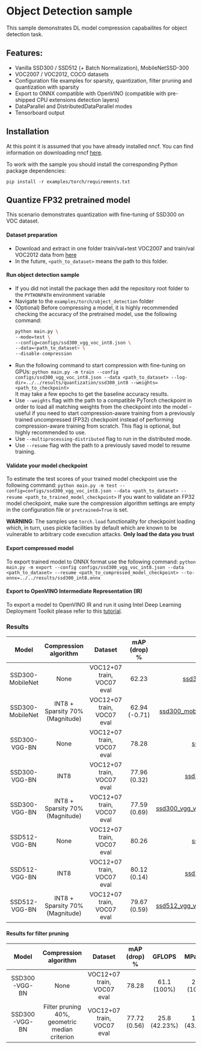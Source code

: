# Object Detection sample
This sample demonstrates DL model compression capabailites for object detection task.

## Features:
- Vanilla SSD300 / SSD512 (+ Batch Normalization), MobileNetSSD-300
- VOC2007 / VOC2012, COCO datasets
- Configuration file examples for sparsity, quantization, filter pruning and quantization with sparsity
- Export to ONNX compatible with OpenVINO (compatible with pre-shipped CPU extensions detection layers)
- DataParallel and DistributedDataParallel modes
- Tensorboard output

## Installation

At this point it is assumed that you have already installed nncf. You can find information on downloading nncf [here](https://github.com/openvinotoolkit/nncf#user-content-installation).  

To work with the sample you should install the corresponding Python package dependencies:

```
pip install -r examples/torch/requirements.txt
```

## Quantize FP32 pretrained model
This scenario demonstrates quantization with fine-tuning of SSD300 on VOC dataset.

#### Dataset preparation
- Download and extract in one folder train/val+test VOC2007 and train/val VOC2012 data from [here](https://pjreddie.com/projects/pascal-voc-dataset-mirror/)
- In the future, `<path_to_dataset>` means the path to this folder.

#### Run object detection sample
- If you did not install the package then add the repository root folder to the `PYTHONPATH` environment variable
- Navigate to the `examples/torch/object_detection` folder
- (Optional) Before compressing a model, it is highly recommended checking the accuracy of the pretrained model, use the following command: 
  ```bash
  python main.py \
  --mode=test \
  --config=configs/ssd300_vgg_voc_int8.json \
  --data=<path_to_dataset> \
  --disable-compression 
  ```
- Run the following command to start compression with fine-tuning on GPUs:
`python main.py -m train --config configs/ssd300_vgg_voc_int8.json --data <path_to_dataset> --log-dir=../../results/quantization/ssd300_int8 --weights=<path_to_checkpoint>`  
 It may take a few epochs to get the baseline accuracy results.
- Use `--weights` flag with the path to a compatible PyTorch checkpoint in order to load all matching weights from the checkpoint into the model - useful if you need to start compression-aware training from a previously trained uncompressed (FP32) checkpoint instead of performing compression-aware training from scratch. This flag is optional, but highly recommended to use.
- Use `--multiprocessing-distributed` flag to run in the distributed mode.
- Use `--resume` flag with the path to a previously saved model to resume training.


#### Validate your model checkpoint
To estimate the test scores of your trained model checkpoint use the following command:
`python main.py -m test --config=configs/ssd300_vgg_voc_int8.json --data <path_to_dataset> --resume <path_to_trained_model_checkpoint>`
If you want to validate an FP32 model checkpoint, make sure the compression algorithm settings are empty in the configuration file or `pretrained=True` is set.

**WARNING**: The samples use `torch.load` functionality for checkpoint loading which, in turn, uses pickle facilities by default which are known to be vulnerable to arbitrary code execution attacks. **Only load the data you trust**

#### Export compressed model
To export trained model to ONNX format use the following command:
`python main.py -m export --config configs/ssd300_vgg_voc_int8.json --data <path_to_dataset> --resume <path_to_compressed_model_checkpoint> --to-onnx=../../results/ssd300_int8.onnx`

#### Export to OpenVINO Intermediate Representation (IR)

To export a model to OpenVINO IR and run it using Intel Deep Learning Deployment Toolkit please refer to this [tutorial](https://software.intel.com/en-us/openvino-toolkit).

### Results

|Model|Compression algorithm|Dataset|mAP (drop) %|NNCF config file|PyTorch checkpoint|
| :---: | :---: | :---: | :---: | :---: | :---: |
|SSD300-MobileNet|None|VOC12+07 train, VOC07 eval|62.23|[ssd300_mobilenet_voc.json](configs/ssd300_mobilenet_voc.json)|[Link](https://storage.openvinotoolkit.org/repositories/nncf/models/v2.4.0/torch/ssd300_mobilenet_voc.pth)|
|SSD300-MobileNet|INT8 + Sparsity 70% (Magnitude)|VOC12+07 train, VOC07 eval|62.94 (-0.71)|[ssd300_mobilenet_voc_magnitude_int8.json](configs/ssd300_mobilenet_voc_magnitude_int8.json)|[Link](https://storage.openvinotoolkit.org/repositories/nncf/models/v2.4.0/torch/ssd300_mobilenet_voc_magnitude_sparsity_int8.pth)|
|SSD300-VGG-BN|None|VOC12+07 train, VOC07 eval|78.28|[ssd300_vgg_voc.json](configs/ssd300_vgg_voc.json)|[Link](https://storage.openvinotoolkit.org/repositories/nncf/models/v2.4.0/torch/ssd300_vgg_voc.pth)|
|SSD300-VGG-BN|INT8|VOC12+07 train, VOC07 eval|77.96 (0.32)|[ssd300_vgg_voc_int8.json](configs/ssd300_vgg_voc_int8.json)|[Link](https://storage.openvinotoolkit.org/repositories/nncf/models/v2.4.0/torch/ssd300_vgg_voc_int8.pth)|
|SSD300-VGG-BN|INT8 + Sparsity 70% (Magnitude)|VOC12+07 train, VOC07 eval|77.59 (0.69)|[ssd300_vgg_voc_magnitude_sparsity_int8.json](configs/ssd300_vgg_voc_magnitude_sparsity_int8.json)|[Link](https://storage.openvinotoolkit.org/repositories/nncf/models/v2.4.0/torch/ssd300_vgg_voc_magnitude_sparsity_int8.pth)|
|SSD512-VGG-BN|None|VOC12+07 train, VOC07 eval|80.26|[ssd512_vgg_voc.json](configs/ssd512_vgg_voc.json)|[Link](https://storage.openvinotoolkit.org/repositories/nncf/models/v2.4.0/torch/ssd512_vgg_voc.pth)|
|SSD512-VGG-BN|INT8|VOC12+07 train, VOC07 eval|80.12 (0.14)|[ssd512_vgg_voc_int8.json](configs/ssd512_vgg_voc_int8.json)|[Link](https://storage.openvinotoolkit.org/repositories/nncf/models/v2.4.0/torch/ssd512_vgg_voc_int8.pth)|
|SSD512-VGG-BN|INT8 + Sparsity 70% (Magnitude)|VOC12+07 train, VOC07 eval|79.67 (0.59)|[ssd512_vgg_voc_magnitude_sparsity_int8.json](configs/ssd512_vgg_voc_magnitude_sparsity_int8.json)|[Link](https://storage.openvinotoolkit.org/repositories/nncf/models/v2.4.0/torch/ssd512_vgg_voc_magnitude_sparsity_int8.pth)|

#### Results for filter pruning
|Model|Compression algorithm|Dataset|mAP (drop) %|GFLOPS|MParams|NNCF config file|PyTorch checkpoint|
| :---: | :---: | :---: | :---: | :---: | :---: | :---: | :---: |
|SSD300-VGG-BN|None|VOC12+07 train, VOC07 eval|78.28|61.1 (100%)|26.3 (100%)|[Link](configs/ssd300_vgg_voc.json)|[Link](https://storage.openvinotoolkit.org/repositories/nncf/models/v2.4.0/torch/ssd300_vgg_voc.pth)|
|SSD300-VGG-BN|Filter pruning 40%,<br/>geometric median criterion|VOC12+07 train, VOC07 eval|77.72 (0.56)|25.8 (42.23%)|11.4 (43.35%)|[Link](configs/ssd300_vgg_voc_pruning_geometric_median.json)|[Link](https://storage.openvinotoolkit.org/repositories/nncf/models/v2.4.0/torch/ssd300_vgg_voc_pruning_geometric_median.pth)|
